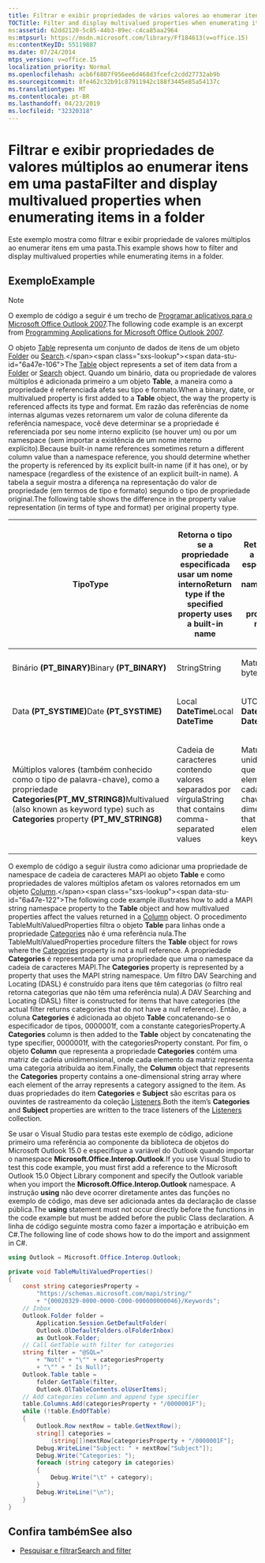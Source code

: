 ```yaml
---
title: Filtrar e exibir propriedades de vários valores ao enumerar itens em uma pasta
TOCTitle: Filter and display multivalued properties when enumerating items in a folder
ms:assetid: 62dd2120-5c85-44b3-89ec-c4ca85aa2964
ms:mtpsurl: https://msdn.microsoft.com/library/Ff184613(v=office.15)
ms:contentKeyID: 55119887
ms.date: 07/24/2014
mtps_version: v=office.15
localization_priority: Normal
ms.openlocfilehash: acb6f6807f956ee6d468d3fcefc2cdd27732ab9b
ms.sourcegitcommit: 8fe462c32b91c87911942c188f3445e85a54137c
ms.translationtype: MT
ms.contentlocale: pt-BR
ms.lasthandoff: 04/23/2019
ms.locfileid: "32320318"
---
```

# <a name="filter-and-display-multivalued-properties-when-enumerating-items-in-a-folder"></a><span data-ttu-id="6a47e-102">Filtrar e exibir propriedades de valores múltiplos ao enumerar itens em uma pasta</span><span class="sxs-lookup"><span data-stu-id="6a47e-102">Filter and display multivalued properties when enumerating items in a folder</span></span>

<span data-ttu-id="6a47e-103">Este exemplo mostra como filtrar e exibir propriedade de valores múltiplos ao enumerar itens em uma pasta.</span><span class="sxs-lookup"><span data-stu-id="6a47e-103">This example shows how to filter and display multivalued properties while enumerating items in a folder.</span></span>

## <a name="example"></a><span data-ttu-id="6a47e-104">Exemplo</span><span class="sxs-lookup"><span data-stu-id="6a47e-104">Example</span></span>

> [!NOTE] 
> <span data-ttu-id="6a47e-105">O exemplo de código a seguir é um trecho de [Programar aplicativos para o Microsoft Office Outlook 2007](https://www.amazon.com/gp/product/0735622493?ie=UTF8&tag=msmsdn-20&linkCode=as2&camp=1789&creative=9325&creativeASIN=0735622493).</span><span class="sxs-lookup"><span data-stu-id="6a47e-105">The following code example is an excerpt from [Programming Applications for Microsoft Office Outlook 2007](https://www.amazon.com/gp/product/0735622493?ie=UTF8&tag=msmsdn-20&linkCode=as2&camp=1789&creative=9325&creativeASIN=0735622493).</span></span>

<span data-ttu-id="6a47e-106">O objeto [Table](https://msdn.microsoft.com/library/bb652856\(v=office.15\)) representa um conjunto de dados de itens de um objeto [Folder](https://msdn.microsoft.com/library/bb645774\(v=office.15\)) ou [Search](https://msdn.microsoft.com/library/bb612611\(v=office.15\)).</span><span class="sxs-lookup"><span data-stu-id="6a47e-106">The [Table](https://msdn.microsoft.com/library/bb652856\(v=office.15\)) object represents a set of item data from a [Folder](https://msdn.microsoft.com/library/bb645774\(v=office.15\)) or [Search](https://msdn.microsoft.com/library/bb612611\(v=office.15\)) object.</span></span> <span data-ttu-id="6a47e-107">Quando um binário, data ou propriedade de valores múltiplos é adicionada primeiro a um objeto **Table**, a maneira como a propriedade é referenciada afeta seu tipo e formato.</span><span class="sxs-lookup"><span data-stu-id="6a47e-107">When a binary, date, or multivalued property is first added to a **Table** object, the way the property is referenced affects its type and format.</span></span> <span data-ttu-id="6a47e-108">Em razão das referências de nome internas algumas vezes retornarem um valor de coluna diferente da referência namespace, você deve determinar se a propriedade é referenciada por seu nome interno explícito (se houver um) ou por um namespace (sem importar a existência de um nome interno explícito).</span><span class="sxs-lookup"><span data-stu-id="6a47e-108">Because built-in name references sometimes return a different column value than a namespace reference, you should determine whether the property is referenced by its explicit built-in name (if it has one), or by namespace (regardless of the existence of an explicit built-in name).</span></span> <span data-ttu-id="6a47e-109">A tabela a seguir mostra a diferença na representação do valor de propriedade (em termos de tipo e formato) segundo o tipo de propriedade original.</span><span class="sxs-lookup"><span data-stu-id="6a47e-109">The following table shows the difference in the property value representation (in terms of type and format) per original property type.</span></span>

<table>
<colgroup>
<col style="width: 33%" />
<col style="width: 33%" />
<col style="width: 33%" />
</colgroup>
<thead>
<tr class="header">
<th><p><span data-ttu-id="6a47e-110">Tipo</span><span class="sxs-lookup"><span data-stu-id="6a47e-110">Type</span></span></p></th>
<th><p><span data-ttu-id="6a47e-111">Retorna o tipo se a propriedade especificada usar um nome interno</span><span class="sxs-lookup"><span data-stu-id="6a47e-111">Return type if the specified property uses a built-in name</span></span></p></th>
<th><p><span data-ttu-id="6a47e-112">Retorna o tipo se a propriedade especificada usar um namespace</span><span class="sxs-lookup"><span data-stu-id="6a47e-112">Return type if the specified property uses a namespace</span></span></p></th>
</tr>
</thead>
<tbody>
<tr class="odd">
<td><p><span data-ttu-id="6a47e-113">Binário <b>(PT_BINARY)</b></span><span class="sxs-lookup"><span data-stu-id="6a47e-113">Binary <b>(PT_BINARY)</b></span></span></p></td>
<td><p><span data-ttu-id="6a47e-114">String</span><span class="sxs-lookup"><span data-stu-id="6a47e-114">String</span></span></p></td>
<td><p><span data-ttu-id="6a47e-115">Matriz de bytes</span><span class="sxs-lookup"><span data-stu-id="6a47e-115">Byte array</span></span></p></td>
</tr>
<tr class="even">
<td><p><span data-ttu-id="6a47e-116">Data <b>(PT_SYSTIME)</b></span><span class="sxs-lookup"><span data-stu-id="6a47e-116">Date <b>(PT_SYSTIME)</b></span></span></p></td>
<td><p><span data-ttu-id="6a47e-117">Local <b>DateTime</b></span><span class="sxs-lookup"><span data-stu-id="6a47e-117">Local <b>DateTime</b></span></span></p></td>
<td><p><span data-ttu-id="6a47e-118">UTC <b>DateTime</b></span><span class="sxs-lookup"><span data-stu-id="6a47e-118">UTC <b>DateTime</b></span></span></p></td>
</tr>
<tr class="odd">
<td><p><span data-ttu-id="6a47e-119">Múltiplos valores (também conhecido como o tipo de palavra-chave), como a propriedade <b>Categories</b><b>(PT_MV_STRING8)</b></span><span class="sxs-lookup"><span data-stu-id="6a47e-119">Multivalued (also known as keyword type) such as <b>Categories</b> property <b>(PT_MV_STRING8)</b></span></span></p></td>
<td><p><span data-ttu-id="6a47e-120">Cadeia de caracteres contendo valores separados por vírgula</span><span class="sxs-lookup"><span data-stu-id="6a47e-120">String that contains comma-separated values</span></span></p></td>
<td><p><span data-ttu-id="6a47e-121">Matriz unidimensional que contém um elemento para cada palavra-chave</span><span class="sxs-lookup"><span data-stu-id="6a47e-121">One-dimensional array that contains one element for each keyword</span></span></p></td>
</tr>
</tbody>
</table>


<span data-ttu-id="6a47e-122">O exemplo de código a seguir ilustra como adicionar uma propriedade de namespace de cadeia de caracteres MAPI ao objeto **Table** e como propriedades de valores múltiplos afetam os valores retornados em um objeto [Column](https://msdn.microsoft.com/library/bb609646\(v=office.15\)).</span><span class="sxs-lookup"><span data-stu-id="6a47e-122">The following code example illustrates how to add a MAPI string namespace property to the **Table** object and how multivalued properties affect the values returned in a [Column](https://msdn.microsoft.com/library/bb609646\(v=office.15\)) object.</span></span> <span data-ttu-id="6a47e-123">O procedimento TableMultiValuedProperties filtra o objeto **Table** para linhas onde a propriedade [Categories](https://msdn.microsoft.com/library/bb646607\(v=office.15\)) não é uma referência nula.</span><span class="sxs-lookup"><span data-stu-id="6a47e-123">The TableMultiValuedProperties procedure filters the **Table** object for rows where the [Categories](https://msdn.microsoft.com/library/bb646607\(v=office.15\)) property is not a null reference.</span></span> <span data-ttu-id="6a47e-124">A propriedade **Categories** é representada por uma propriedade que uma o namespace da cadeia de caracteres MAPI.</span><span class="sxs-lookup"><span data-stu-id="6a47e-124">The **Categories** property is represented by a property that uses the MAPI string namespace.</span></span> <span data-ttu-id="6a47e-125">Um filtro DAV Searching and Locating (DASL) é construído para itens que têm categorias (o filtro real retorna categorias que não têm uma referência nula).</span><span class="sxs-lookup"><span data-stu-id="6a47e-125">A DAV Searching and Locating (DASL) filter is constructed for items that have categories (the actual filter returns categories that do not have a null reference).</span></span> <span data-ttu-id="6a47e-126">Então, a coluna **Categories** é adicionada ao objeto **Table** concatenando-se o especificador de tipos, 0000001f, com a constante categoriesProperty.</span><span class="sxs-lookup"><span data-stu-id="6a47e-126">A **Categories** column is then added to the **Table** object by concatenating the type specifier, 0000001f, with the categoriesProperty constant.</span></span> <span data-ttu-id="6a47e-127">Por fim, o objeto **Column** que representa a propriedade **Categories** contém uma matriz de cadeia unidimensional, onde cada elemento da matriz representa uma categoria atribuída ao item.</span><span class="sxs-lookup"><span data-stu-id="6a47e-127">Finally, the **Column** object that represents the **Categories** property contains a one-dimensional string array where each element of the array represents a category assigned to the item.</span></span> <span data-ttu-id="6a47e-128">As duas propriedades do item **Categories** e **Subject** são escritas para os ouvintes de rastreamento da coleção [Listeners](https://msdn.microsoft.com/library/system.diagnostics.debug.listeners.aspx).</span><span class="sxs-lookup"><span data-stu-id="6a47e-128">Both the item’s **Categories** and **Subject** properties are written to the trace listeners of the [Listeners](https://msdn.microsoft.com/library/system.diagnostics.debug.listeners.aspx) collection.</span></span>

<span data-ttu-id="6a47e-129">Se usar o Visual Studio para testas este exemplo de código, adicione primeiro uma referência ao componente da biblioteca de objetos do Microsoft Outlook 15.0 e especifique a variável do Outlook quando importar o namespace **Microsoft.Office.Interop.Outlook**.</span><span class="sxs-lookup"><span data-stu-id="6a47e-129">If you use Visual Studio to test this code example, you must first add a reference to the Microsoft Outlook 15.0 Object Library component and specify the Outlook variable when you import the **Microsoft.Office.Interop.Outlook** namespace.</span></span> <span data-ttu-id="6a47e-130">A instrução **using** não deve ocorrer diretamente antes das funções no exemplo de código, mas deve ser adicionada antes da declaração de classe pública.</span><span class="sxs-lookup"><span data-stu-id="6a47e-130">The **using** statement must not occur directly before the functions in the code example but must be added before the public Class declaration.</span></span> <span data-ttu-id="6a47e-131">A linha de código seguinte mostra como fazer a importação e atribuição em C\#.</span><span class="sxs-lookup"><span data-stu-id="6a47e-131">The following line of code shows how to do the import and assignment in C\#.</span></span>

```csharp
using Outlook = Microsoft.Office.Interop.Outlook;
```


```csharp
private void TableMultiValuedProperties()
{
    const string categoriesProperty =
        "https://schemas.microsoft.com/mapi/string/"
        + "{00020329-0000-0000-C000-000000000046}/Keywords";
    // Inbox
    Outlook.Folder folder =
        Application.Session.GetDefaultFolder(
        Outlook.OlDefaultFolders.olFolderInbox)
        as Outlook.Folder;
    // Call GetTable with filter for categories
    string filter = "@SQL="
        + "Not(" + "\"" + categoriesProperty
        + "\"" + " Is Null)";
    Outlook.Table table =
        folder.GetTable(filter,
        Outlook.OlTableContents.olUserItems);
    // Add categories column and append type specifier
    table.Columns.Add(categoriesProperty + "/0000001F");
    while (!table.EndOfTable)
    {
        Outlook.Row nextRow = table.GetNextRow();
        string[] categories =
            (string[])nextRow[categoriesProperty + "/0000001F"];
        Debug.WriteLine("Subject: " + nextRow["Subject"]);
        Debug.Write("Categories: ");
        foreach (string category in categories)
        {
            Debug.Write("\t" + category);
        }
        Debug.WriteLine("\n");
    }
}
```

## <a name="see-also"></a><span data-ttu-id="6a47e-132">Confira também</span><span class="sxs-lookup"><span data-stu-id="6a47e-132">See also</span></span>

- [<span data-ttu-id="6a47e-133">Pesquisar e filtrar</span><span class="sxs-lookup"><span data-stu-id="6a47e-133">Search and filter</span></span>](search-and-filter.md)

